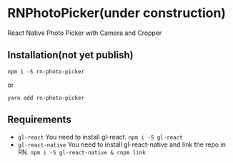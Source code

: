 # RNPhotoPicker(under construction)
React Native Photo Picker with Camera and Cropper

## Installation(not yet publish)
```
npm i -S rn-photo-picker
```
or
```
yarn add rn-photo-picker
```

## Requirements
- `gl-react` You need to install gl-react. `npm i -S gl-react` 
- `gl-react-native` You need to install gl-react-native and link the repo in RN. `npm i -S gl-react-native & rnpm link` 
